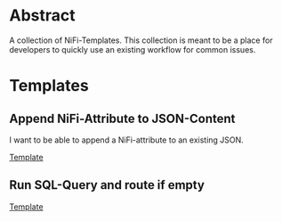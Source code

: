 # Abstract
A collection of NiFi-Templates. This collection is meant to be a place for developers to quickly use an existing workflow for common issues.

# Templates

## Append NiFi-Attribute to JSON-Content
I want to be able to append a NiFi-attribute to an existing JSON.

[Template](https://github.com/mothership-gmbh/nifi-templates/blob/master/template/replace_text/append_id_to_json.md)


## Run SQL-Query and route if empty

[Template](https://github.com/mothership-gmbh/nifi-templates/blob/master/template/sql_execute_and_route_if_empty/readme.md)

